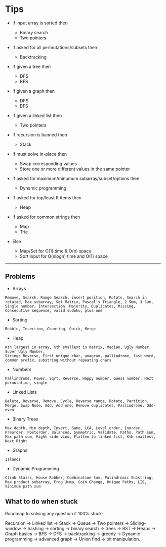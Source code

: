 # Tips

* If input array is sorted then
    - Binary search
    - Two pointers

* If asked for all permutations/subsets then
    - Backtracking

* If given a tree then
    - DFS
    - BFS

* If given a graph then
    - DFS
    - BFS

* If given a linked list then
    - Two pointers

* If recursion is banned then
    - Stack

* If must solve in-place then
    - Swap corresponding values
    - Store one or more different values in the same pointer

* If asked for maximum/minumum subarray/subset/options then
    - Dynamic programming

* If asked for top/least K items then
    - Heap

* If asked for common strings then
    - Map
    - Trie

* Else
    - Map/Set for O(1) time & O(n) space
    - Sort input for O(nlogn) time and O(1) space

---

## Problems

* Arrays

```
Remove, Search, Range Search, insert position, Rotate, Search in rotated, Max subarray, Set Matrix, Pascal’s Triangle, 2 Sum, 3 Sum, Single number, Intersection, Majority, Duplicates, Missing, Consecutive sequence, valid sudoku, plus one
```


* Sorting
```
Bubble, Insertion, Counting, Quick, Merge
```

* Heap
```
Kth largest in array, Kth smallest in matrix, Median, Ugly Number, Super Ugly Number,
Strings Reverse, First unique char, anagram, pallindrome, last word, common prefix, substring without repeating chars
```

* Numbers
```
Pallindrome, Power, Sqrt, Reverse, Happy number, Guess number, Next permutation, single
```

* Linked Lists
```
Delete, Reverse, Remove, Cycle, Reverse range, Rotate, Partition, Merge, Swap Node, Add, Add one, Remove duplicates, Pallindrome, Odd-even
```

* Binary Trees
```
Max depth, Min depth, Invert, Same, LCA, Level order, Inorder, Preorder, Postorder, Balanced, Symmetric, Validate, Paths, Path sum, Max path sum, Right side view, Flatten to linked list, Kth smallest, Next Right
```

* Graphs
```
Islands
```

* Dynamic Programming
```
Climb Stairs, House Robber, Combination Sum, Palindromic Substring, Max product subarray, Frog Jump, Coin Change, Unique Paths, LIS, minimum path sum
```

## What to do when stuck

Roadmap to solving any question if 100% stuck: 

Recursion -> Linked list -> Stack -> Queue -> Two pointers -> Sliding-window -> hashing -> sorting -> binary search -> trees -> BST -> Heaps -> Graph basics -> BFS -> DFS -> backtracking -> greedy -> Dynamic programming -> advanced graph -> Union find -> bit manipulation.